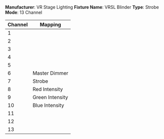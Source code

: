 **Manufacturer**: VR Stage Lighting
**Fixture Name**: VRSL Blinder
**Type**: Strobe
**Mode**: 13 Channel

| Channel | Mapping         |
|---------|-----------------|
| 1       |                 |
| 2       |                 |
| 3       |                 |
| 4       |                 |
| 5       |                 |
| 6       | Master Dimmer   |
| 7       | Strobe          |
| 8       | Red Intensity   |
| 9       | Green Intensity |
| 10      | Blue Intensity  |
| 11      |                 |
| 12      |                 |
| 13      |                 |

